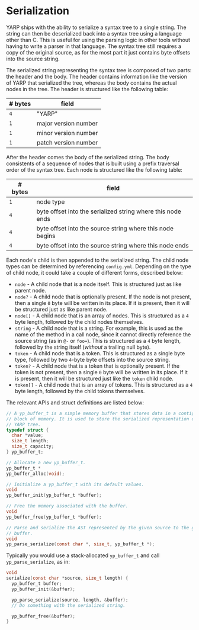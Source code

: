 # Serialization

YARP ships with the ability to serialize a syntax tree to a single string. The string can then be deserialized back into a syntax tree using a language other than C. This is useful for using the parsing logic in other tools without having to write a parser in that language. The syntax tree still requires a copy of the original source, as for the most part it just contains byte offsets into the source string.

The serialized string representing the syntax tree is composed of two parts: the header and the body. The header contains information like the version of YARP that serialized the tree, whereas the body contains the actual nodes in the tree. The header is structured like the following table:

| # bytes | field |
| --- | --- |
| `4` | "YARP" |
| `1` | major version number |
| `1` | minor version number |
| `1` | patch version number |

After the header comes the body of the serialized string. The body consistents of a sequence of nodes that is built using a prefix traversal order of the syntax tree. Each node is structured like the following table:

| # bytes | field |
| --- | --- |
| `1` | node type |
| `4` | byte offset into the serialized string where this node ends |
| `4` | byte offset into the source string where this node begins |
| `4` | byte offset into the source string where this node ends |

Each node's child is then appended to the serialized string. The child node types can be determined by referencing `config.yml`. Depending on the type of child node, it could take a couple of different forms, described below:

* `node` - A child node that is a node itself. This is structured just as like parent node.
* `node?` - A child node that is optionally present. If the node is not present, then a single `0` byte will be written in its place. If it is present, then it will be structured just as like parent node.
* `node[]` - A child node that is an array of nodes. This is structured as a `4` byte length, followed by the child nodes themselves.
* `string` - A child node that is a string. For example, this is used as the name of the method in a call node, since it cannot directly reference the source string (as in `@-` or `foo=`). This is structured as a `4` byte length, followed by the string itself (_without_ a trailing null byte).
* `token` - A child node that is a token. This is structured as a single byte type, followed by two `4`-byte byte offsets into the source string.
* `token?` - A child node that is a token that is optionally present. If the token is not present, then a single `0` byte will be written in its place. If it is present, then it will be structured just like the `token` child node.
* `token[]` - A child node that is an array of tokens. This is structured as a `4` byte length, followed by the child tokens themselves.

The relevant APIs and struct definitions are listed below:

```c
// A yp_buffer_t is a simple memory buffer that stores data in a contiguous
// block of memory. It is used to store the serialized representation of a
// YARP tree.
typedef struct {
  char *value;
  size_t length;
  size_t capacity;
} yp_buffer_t;

// Allocate a new yp_buffer_t.
yp_buffer_t *
yp_buffer_alloc(void);

// Initialize a yp_buffer_t with its default values.
void
yp_buffer_init(yp_buffer_t *buffer);

// Free the memory associated with the buffer.
void
yp_buffer_free(yp_buffer_t *buffer);

// Parse and serialize the AST represented by the given source to the given
// buffer.
void
yp_parse_serialize(const char *, size_t, yp_buffer_t *);
```

Typically you would use a stack-allocated `yp_buffer_t` and call `yp_parse_serialize`, as in:

```c
void
serialize(const char *source, size_t length) {
  yp_buffer_t buffer;
  yp_buffer_init(&buffer);

  yp_parse_serialize(source, length, &buffer);
  // Do something with the serialized string.

  yp_buffer_free(&buffer);
}
```
